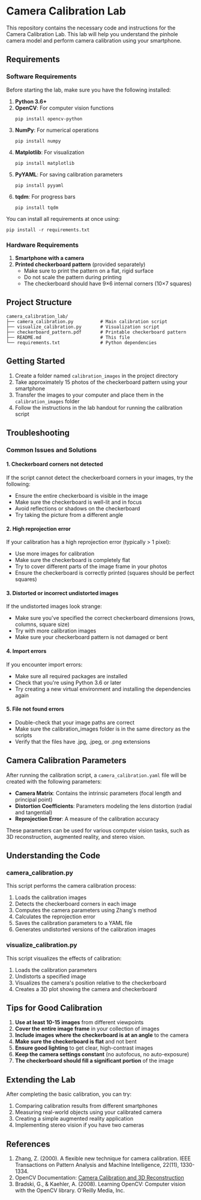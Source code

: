 # Camera Calibration Lab

This repository contains the necessary code and instructions for the Camera Calibration Lab. This lab will help you understand the pinhole camera model and perform camera calibration using your smartphone.

## Requirements

### Software Requirements

Before starting the lab, make sure you have the following installed:

1. **Python 3.6+**
2. **OpenCV**: For computer vision functions
   ```
   pip install opencv-python
   ```
3. **NumPy**: For numerical operations
   ```
   pip install numpy
   ```
4. **Matplotlib**: For visualization
   ```
   pip install matplotlib
   ```
5. **PyYAML**: For saving calibration parameters
   ```
   pip install pyyaml
   ```
6. **tqdm**: For progress bars
   ```
   pip install tqdm
   ```

You can install all requirements at once using:
```
pip install -r requirements.txt
```

### Hardware Requirements

1. **Smartphone with a camera**
2. **Printed checkerboard pattern** (provided separately)
   - Make sure to print the pattern on a flat, rigid surface
   - Do not scale the pattern during printing
   - The checkerboard should have 9×6 internal corners (10×7 squares)

## Project Structure

```
camera_calibration_lab/
├── camera_calibration.py          # Main calibration script
├── visualize_calibration.py       # Visualization script
├── checkerboard_pattern.pdf       # Printable checkerboard pattern
├── README.md                      # This file
└── requirements.txt               # Python dependencies
```

## Getting Started

1. Create a folder named `calibration_images` in the project directory
2. Take approximately 15 photos of the checkerboard pattern using your smartphone
3. Transfer the images to your computer and place them in the `calibration_images` folder
4. Follow the instructions in the lab handout for running the calibration script

## Troubleshooting

### Common Issues and Solutions

#### 1. Checkerboard corners not detected

If the script cannot detect the checkerboard corners in your images, try the following:

- Ensure the entire checkerboard is visible in the image
- Make sure the checkerboard is well-lit and in focus
- Avoid reflections or shadows on the checkerboard
- Try taking the picture from a different angle

#### 2. High reprojection error

If your calibration has a high reprojection error (typically > 1 pixel):

- Use more images for calibration
- Make sure the checkerboard is completely flat
- Try to cover different parts of the image frame in your photos
- Ensure the checkerboard is correctly printed (squares should be perfect squares)

#### 3. Distorted or incorrect undistorted images

If the undistorted images look strange:

- Make sure you've specified the correct checkerboard dimensions (rows, columns, square size)
- Try with more calibration images
- Make sure your checkerboard pattern is not damaged or bent

#### 4. Import errors

If you encounter import errors:

- Make sure all required packages are installed
- Check that you're using Python 3.6 or later
- Try creating a new virtual environment and installing the dependencies again

#### 5. File not found errors

- Double-check that your image paths are correct
- Make sure the calibration_images folder is in the same directory as the scripts
- Verify that the files have .jpg, .jpeg, or .png extensions

## Camera Calibration Parameters

After running the calibration script, a `camera_calibration.yaml` file will be created with the following parameters:

- **Camera Matrix**: Contains the intrinsic parameters (focal length and principal point)
- **Distortion Coefficients**: Parameters modeling the lens distortion (radial and tangential)
- **Reprojection Error**: A measure of the calibration accuracy

These parameters can be used for various computer vision tasks, such as 3D reconstruction, augmented reality, and stereo vision.

## Understanding the Code

### camera_calibration.py

This script performs the camera calibration process:

1. Loads the calibration images
2. Detects the checkerboard corners in each image
3. Computes the camera parameters using Zhang's method
4. Calculates the reprojection error
5. Saves the calibration parameters to a YAML file
6. Generates undistorted versions of the calibration images

### visualize_calibration.py

This script visualizes the effects of calibration:

1. Loads the calibration parameters
2. Undistorts a specified image
3. Visualizes the camera's position relative to the checkerboard
4. Creates a 3D plot showing the camera and checkerboard

## Tips for Good Calibration

1. **Use at least 10-15 images** from different viewpoints
2. **Cover the entire image frame** in your collection of images
3. **Include images where the checkerboard is at an angle** to the camera
4. **Make sure the checkerboard is flat** and not bent
5. **Ensure good lighting** to get clear, high-contrast images
6. **Keep the camera settings constant** (no autofocus, no auto-exposure)
7. **The checkerboard should fill a significant portion** of the image

## Extending the Lab

After completing the basic calibration, you can try:

1. Comparing calibration results from different smartphones
2. Measuring real-world objects using your calibrated camera
3. Creating a simple augmented reality application
4. Implementing stereo vision if you have two cameras

## References

1. Zhang, Z. (2000). A flexible new technique for camera calibration. IEEE Transactions on Pattern Analysis and Machine Intelligence, 22(11), 1330-1334.
2. OpenCV Documentation: [Camera Calibration and 3D Reconstruction](https://docs.opencv.org/master/d9/d0c/group__calib3d.html)
3. Bradski, G., & Kaehler, A. (2008). Learning OpenCV: Computer vision with the OpenCV library. O'Reilly Media, Inc.
